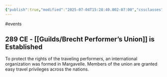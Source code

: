 ```yaml
---
{"publish":true,"modified":"2025-07-04T15:28:40.002-07:00","cssclasses":""}
---
```




#events

## 289 CE - [[Guilds/Brecht Performer’s Union]] is Established

To protect the rights of the traveling performers, an international organization was formed in Margavelle. Members of the union are granted easy travel privileges across the nations.
